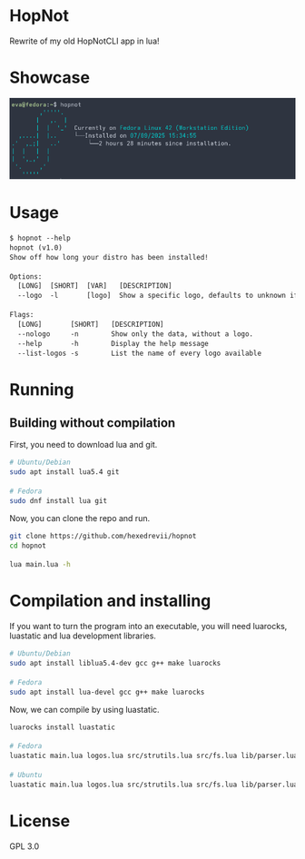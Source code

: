 # HopNot

Rewrite of my old HopNotCLI app in lua!

# Showcase
![showcase](./repo/showcase.png)

# Usage
```txt
$ hopnot --help
hopnot (v1.0)
Show off how long your distro has been installed!

Options:
  [LONG]  [SHORT]  [VAR]   [DESCRIPTION]
  --logo  -l       [logo]  Show a specific logo, defaults to unknown if logo is not found.

Flags:
  [LONG]       [SHORT]   [DESCRIPTION]
  --nologo     -n        Show only the data, without a logo.
  --help       -h        Display the help message
  --list-logos -s        List the name of every logo available
```

# Running
## Building without compilation
First, you need to download lua and git.
```bash
# Ubuntu/Debian
sudo apt install lua5.4 git

# Fedora
sudo dnf install lua git
```

Now, you can clone the repo and run.
```bash
git clone https://github.com/hexedrevii/hopnot
cd hopnot

lua main.lua -h
```

# Compilation and installing
If you want to turn the program into an executable, you will need luarocks, luastatic and lua development libraries.

```bash
# Ubuntu/Debian
sudo apt install liblua5.4-dev gcc g++ make luarocks

# Fedora
sudo apt install lua-devel gcc g++ make luarocks
```

Now, we can compile by using luastatic.
```bash
luarocks install luastatic

# Fedora
luastatic main.lua logos.lua src/strutils.lua src/fs.lua lib/parser.lua /usr/lib64/liblua-5.4.so -I/usr/include -o hopnot

# Ubuntu
luastatic main.lua logos.lua src/strutils.lua src/fs.lua lib/parser.lua /usr/lib/x86_64-linux-gnu/liblua-5.4.so -I/usr/include/lua5.4 -o hopnot
```


# License
GPL 3.0
